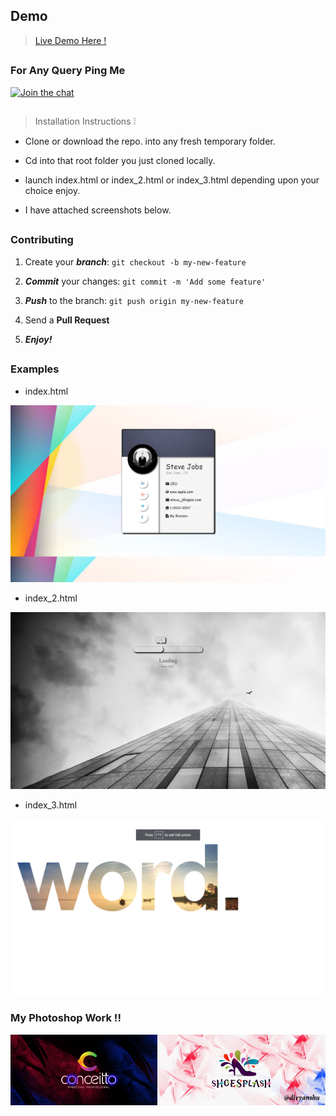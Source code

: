 ## Demo 

> [Live Demo Here !](https://divyanshu-rawat.github.io/My-front-end-designs/)

##

### For Any Query Ping Me

[![Join the chat](https://img.shields.io/badge/gitter-join%20chat%20%E2%86%92-brightgreen.svg)](https://gitter.im/divyanshu001)

##

> Installation Instructions :grey_exclamation:

* Clone or download the repo. into any fresh temporary folder.

* Cd into that root folder you just cloned locally.

* launch index.html or index_2.html or index_3.html depending upon your choice enjoy.

* I have attached screenshots below.

##

### Contributing

1. Create your **_branch_**: `git checkout -b my-new-feature`

2. **_Commit_** your changes: `git commit -m 'Add some feature'`

3. **_Push_** to the branch: `git push origin my-new-feature`

4. Send a **Pull Request**

5. **_Enjoy!_**

##

### Examples
 
* index.html

![alt tag](https://github.com/divyanshu-rawat/Front_End_UI_UX/blob/master/snapshots/Screenshot%20(2).png)

*  index_2.html

![alt tag](https://github.com/divyanshu-rawat/Front_End_UI_UX/blob/master/snapshots/Screenshot%20(3).png)

*  index_3.html

![alt tag](https://github.com/divyanshu-rawat/Front_End_UI_UX/blob/master/snapshots/Screenshot%20(4).png)

### My Photoshop Work !!

![alt tag](https://github.com/divyanshu-rawat/Front_End_UI_UX/blob/master/snapshots/photoshop.png)

